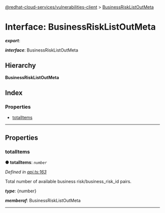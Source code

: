 [@redhat-cloud-services/vulnerabilities-client](../README.md) > [BusinessRiskListOutMeta](../interfaces/businessrisklistoutmeta.md)

# Interface: BusinessRiskListOutMeta

*__export__*: 

*__interface__*: BusinessRiskListOutMeta

## Hierarchy

**BusinessRiskListOutMeta**

## Index

### Properties

* [totalItems](businessrisklistoutmeta.md#totalitems)

---

## Properties

<a id="totalitems"></a>

###  totalItems

**● totalItems**: *`number`*

*Defined in [api.ts:163](https://github.com/karelhala/javascript-clients/blob/master/packages/vulnerabilities/api.ts#L163)*

Total number of available business risk/business\_risk\_id pairs.

*__type__*: {number}

*__memberof__*: BusinessRiskListOutMeta

___

